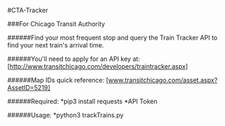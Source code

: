 #CTA-Tracker

###For Chicago Transit Authority


######Find your most frequent stop and query the Train Tracker API to find your next train's arrival time.

######You'll need to apply for an API key at: [http://www.transitchicago.com/developers/traintracker.aspx]

######Map IDs quick reference:
[www.transitchicago.com/asset.aspx?AssetID=5219]


######Required:
*pip3 install requests
*API Token

######Usage:
*python3 trackTrains.py
